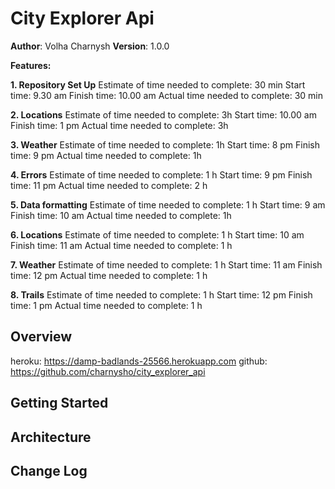# City Explorer Api

**Author**: Volha Charnysh
**Version**: 1.0.0 

**Features:**

**1. Repository Set Up**
Estimate of time needed to complete: 30 min
Start time: 9.30 am
Finish time: 10.00 am
Actual time needed to complete: 30 min

**2. Locations**
Estimate of time needed to complete: 3h
Start time: 10.00 am
Finish time: 1 pm
Actual time needed to complete: 3h

**3. Weather**
Estimate of time needed to complete: 1h
Start time: 8 pm
Finish time: 9 pm
Actual time needed to complete: 1h

**4. Errors**
Estimate of time needed to complete: 1 h
Start time: 9 pm
Finish time: 11 pm
Actual time needed to complete: 2 h

**5. Data formatting**
Estimate of time needed to complete: 1 h
Start time: 9 am
Finish time: 10 am
Actual time needed to complete: 1h

**6. Locations**
Estimate of time needed to complete: 1 h
Start time: 10 am
Finish time: 11 am
Actual time needed to complete: 1 h

**7. Weather**
Estimate of time needed to complete: 1 h
Start time: 11 am
Finish time: 12 pm
Actual time needed to complete: 1 h

**8. Trails**
Estimate of time needed to complete: 1 h
Start time: 12 pm
Finish time: 1 pm
Actual time needed to complete: 1 h

## Overview
heroku: https://damp-badlands-25566.herokuapp.com
github: https://github.com/charnysho/city_explorer_api

## Getting Started
<!-- What are the steps that a user must take in order to build this app on their own machine and get it running? -->

## Architecture
<!-- Provide a detailed description of the application design. What technologies (languages, libraries, etc) you're using, and any other relevant design information. -->

## Change Log
<!-- Use this area to document the iterative changes made to your application as each feature is successfully implemented. Use time stamps. Here's an examples:

01-01-2001 4:59pm - Application now has a fully-functional express server, with a GET route for the location resource.

## Credits and Collaborations
<!-- Give credit (and a link) to other people or resources that helped you build this application. -->